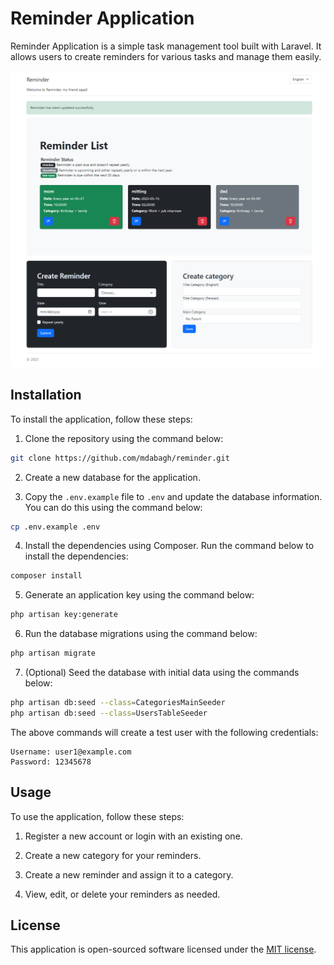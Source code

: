 # Reminder Application

Reminder Application is a simple task management tool built with Laravel. It allows users to create reminders for various tasks and manage them easily.

![Screenshot of the Reminder App](https://github.com/mdabagh/reminder/blob/main/reminder-screenshot.png)

## Installation

To install the application, follow these steps:

1. Clone the repository using the command below:
```bash
git clone https://github.com/mdabagh/reminder.git
```

2. Create a new database for the application.

3. Copy the `.env.example` file to `.env` and update the database information. You can do this using the command below:
```bash
cp .env.example .env
```

4. Install the dependencies using Composer. Run the command below to install the dependencies:
```bash
composer install
```

5. Generate an application key using the command below:
```bash
php artisan key:generate
```

6. Run the database migrations using the command below:
```bash
php artisan migrate
```

7. (Optional) Seed the database with initial data using the commands below:
```bash
php artisan db:seed --class=CategoriesMainSeeder
php artisan db:seed --class=UsersTableSeeder
```
The above commands will create a test user with the following credentials:
```
Username: user1@example.com
Password: 12345678
```

## Usage

To use the application, follow these steps:

1. Register a new account or login with an existing one.

2. Create a new category for your reminders.

3. Create a new reminder and assign it to a category.

4. View, edit, or delete your reminders as needed.

## License

This application is open-sourced software licensed under the [MIT license](https://opensource.org/licenses/MIT).

